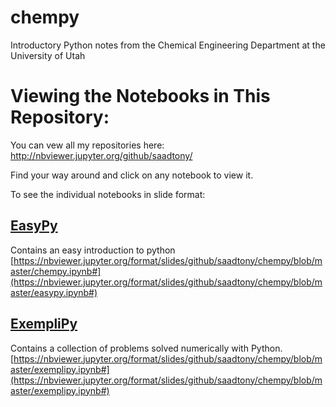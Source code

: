# chempy
Introductory Python notes from the Chemical Engineering Department at the University of Utah

# Viewing the Notebooks in This Repository:

You can vew all my repositories here:
<a href=http://nbviewer.jupyter.org/github/saadtony/>http://nbviewer.jupyter.org/github/saadtony/</a>

Find your way around and click on any notebook to view it.

To see the individual notebooks in slide format:

## [EasyPy](https://nbviewer.jupyter.org/format/slides/github/saadtony/chempy/blob/master/easypy.ipynb#)
Contains an easy introduction to python
[https://nbviewer.jupyter.org/format/slides/github/saadtony/chempy/blob/master/chempy.ipynb#](https://nbviewer.jupyter.org/format/slides/github/saadtony/chempy/blob/master/easypy.ipynb#)


## [ExempliPy](https://nbviewer.jupyter.org/format/slides/github/saadtony/chempy/blob/master/exemplipy.ipynb#)
Contains a collection of problems solved numerically with Python.
[https://nbviewer.jupyter.org/format/slides/github/saadtony/chempy/blob/master/exemplipy.ipynb#](https://nbviewer.jupyter.org/format/slides/github/saadtony/chempy/blob/master/exemplipy.ipynb#)